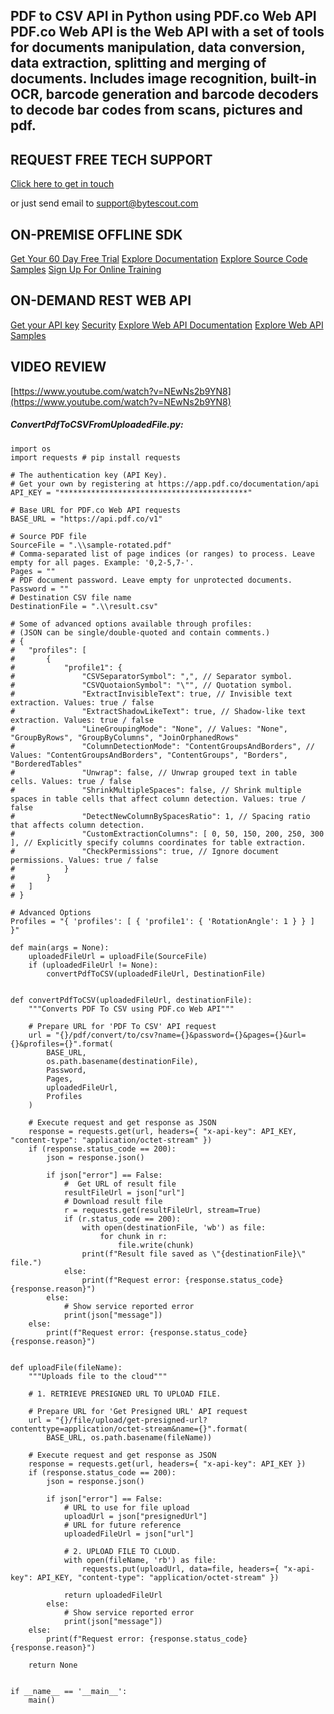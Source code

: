 ## PDF to CSV API in Python using PDF.co Web API PDF.co Web API is the Web API with a set of tools for documents manipulation, data conversion, data extraction, splitting and merging of documents. Includes image recognition, built-in OCR, barcode generation and barcode decoders to decode bar codes from scans, pictures and pdf.

## REQUEST FREE TECH SUPPORT

[Click here to get in touch](https://bytescout.zendesk.com/hc/en-us/requests/new?subject=PDF.co%20Web%20API%20Question)

or just send email to [support@bytescout.com](mailto:support@bytescout.com?subject=PDF.co%20Web%20API%20Question) 

## ON-PREMISE OFFLINE SDK 

[Get Your 60 Day Free Trial](https://bytescout.com/download/web-installer?utm_source=github-readme)
[Explore Documentation](https://bytescout.com/documentation/index.html?utm_source=github-readme)
[Explore Source Code Samples](https://github.com/bytescout/ByteScout-SDK-SourceCode/)
[Sign Up For Online Training](https://academy.bytescout.com/)


## ON-DEMAND REST WEB API

[Get your API key](https://app.pdf.co/signup?utm_source=github-readme)
[Security](https://pdf.co/security)
[Explore Web API Documentation](https://apidocs.pdf.co?utm_source=github-readme)
[Explore Web API Samples](https://github.com/bytescout/ByteScout-SDK-SourceCode/tree/master/PDF.co%20Web%20API)

## VIDEO REVIEW

[https://www.youtube.com/watch?v=NEwNs2b9YN8](https://www.youtube.com/watch?v=NEwNs2b9YN8)




<!-- code block begin -->

##### **ConvertPdfToCSVFromUploadedFile.py:**
    
```
import os
import requests # pip install requests

# The authentication key (API Key).
# Get your own by registering at https://app.pdf.co/documentation/api
API_KEY = "******************************************"

# Base URL for PDF.co Web API requests
BASE_URL = "https://api.pdf.co/v1"

# Source PDF file
SourceFile = ".\\sample-rotated.pdf"
# Comma-separated list of page indices (or ranges) to process. Leave empty for all pages. Example: '0,2-5,7-'.
Pages = ""
# PDF document password. Leave empty for unprotected documents.
Password = ""
# Destination CSV file name
DestinationFile = ".\\result.csv"

# Some of advanced options available through profiles:
# (JSON can be single/double-quoted and contain comments.)
# {
# 	"profiles": [
# 		{
# 			"profile1": {
# 				"CSVSeparatorSymbol": ",", // Separator symbol.
# 				"CSVQuotaionSymbol": "\"", // Quotation symbol.
# 				"ExtractInvisibleText": true, // Invisible text extraction. Values: true / false
# 				"ExtractShadowLikeText": true, // Shadow-like text extraction. Values: true / false
# 				"LineGroupingMode": "None", // Values: "None", "GroupByRows", "GroupByColumns", "JoinOrphanedRows"
# 				"ColumnDetectionMode": "ContentGroupsAndBorders", // Values: "ContentGroupsAndBorders", "ContentGroups", "Borders", "BorderedTables"
# 				"Unwrap": false, // Unwrap grouped text in table cells. Values: true / false
# 				"ShrinkMultipleSpaces": false, // Shrink multiple spaces in table cells that affect column detection. Values: true / false
# 				"DetectNewColumnBySpacesRatio": 1, // Spacing ratio that affects column detection.
# 				"CustomExtractionColumns": [ 0, 50, 150, 200, 250, 300 ], // Explicitly specify columns coordinates for table extraction.
# 				"CheckPermissions": true, // Ignore document permissions. Values: true / false
# 			}
# 		}
# 	]
# }

# Advanced Options
Profiles = "{ 'profiles': [ { 'profile1': { 'RotationAngle': 1 } } ] }"

def main(args = None):
    uploadedFileUrl = uploadFile(SourceFile)
    if (uploadedFileUrl != None):
        convertPdfToCSV(uploadedFileUrl, DestinationFile)


def convertPdfToCSV(uploadedFileUrl, destinationFile):
    """Converts PDF To CSV using PDF.co Web API"""

    # Prepare URL for 'PDF To CSV' API request
    url = "{}/pdf/convert/to/csv?name={}&password={}&pages={}&url={}&profiles={}".format(
        BASE_URL,
        os.path.basename(destinationFile),
        Password,
        Pages,
        uploadedFileUrl,
        Profiles
    )

    # Execute request and get response as JSON
    response = requests.get(url, headers={ "x-api-key": API_KEY, "content-type": "application/octet-stream" })
    if (response.status_code == 200):
        json = response.json()

        if json["error"] == False:
            #  Get URL of result file
            resultFileUrl = json["url"]            
            # Download result file
            r = requests.get(resultFileUrl, stream=True)
            if (r.status_code == 200):
                with open(destinationFile, 'wb') as file:
                    for chunk in r:
                        file.write(chunk)
                print(f"Result file saved as \"{destinationFile}\" file.")
            else:
                print(f"Request error: {response.status_code} {response.reason}")
        else:
            # Show service reported error
            print(json["message"])
    else:
        print(f"Request error: {response.status_code} {response.reason}")


def uploadFile(fileName):
    """Uploads file to the cloud"""
    
    # 1. RETRIEVE PRESIGNED URL TO UPLOAD FILE.

    # Prepare URL for 'Get Presigned URL' API request
    url = "{}/file/upload/get-presigned-url?contenttype=application/octet-stream&name={}".format(
        BASE_URL, os.path.basename(fileName))
    
    # Execute request and get response as JSON
    response = requests.get(url, headers={ "x-api-key": API_KEY })
    if (response.status_code == 200):
        json = response.json()
        
        if json["error"] == False:
            # URL to use for file upload
            uploadUrl = json["presignedUrl"]
            # URL for future reference
            uploadedFileUrl = json["url"]

            # 2. UPLOAD FILE TO CLOUD.
            with open(fileName, 'rb') as file:
                requests.put(uploadUrl, data=file, headers={ "x-api-key": API_KEY, "content-type": "application/octet-stream" })

            return uploadedFileUrl
        else:
            # Show service reported error
            print(json["message"])    
    else:
        print(f"Request error: {response.status_code} {response.reason}")

    return None


if __name__ == '__main__':
    main()
```

<!-- code block end -->